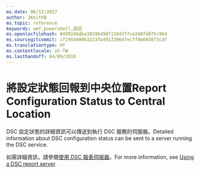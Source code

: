 ```yaml
---
ms.date: 06/12/2017
author: JKeithB
ms.topic: reference
keywords: wmf,powershell,設定
ms.openlocfilehash: 0499246dba3019b490f11043ffce248fd075c964
ms.sourcegitcommit: cf195b090b3223fa4917206dfec7f0b603873cdf
ms.translationtype: HT
ms.contentlocale: zh-TW
ms.lasthandoff: 04/09/2018
---
```

# <a name="report-configuration-status-to-central-location"></a><span data-ttu-id="ca4b6-102">將設定狀態回報到中央位置</span><span class="sxs-lookup"><span data-stu-id="ca4b6-102">Report Configuration Status to Central Location</span></span>

<span data-ttu-id="ca4b6-103">DSC 設定狀態的詳細資訊可以傳送到執行 DSC 服務的伺服器。</span><span class="sxs-lookup"><span data-stu-id="ca4b6-103">Detailed information about DSC configuration status can be sent to a server running the DSC service.</span></span>

<span data-ttu-id="ca4b6-104">如需詳細資訊，請參閱[使用 DSC 報表伺服器](https://msdn.microsoft.com/powershell/dsc/reportserver)。</span><span class="sxs-lookup"><span data-stu-id="ca4b6-104">For more information, see [Using a DSC report server](https://msdn.microsoft.com/powershell/dsc/reportserver).</span></span>